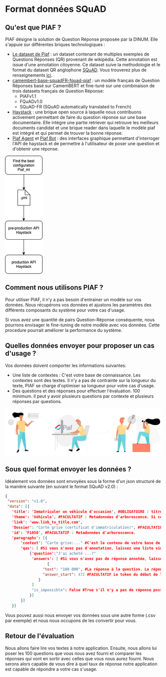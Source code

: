 # Format données SQuAD

## Qu'est que PIAF ? 
PIAF désigne la solution de Question Réponse proposée par la DINUM. Elle s'appuie sur différentes briques technologiques : 

* [Le dataset de Piaf](https://www.data.gouv.fr/fr/datasets/piaf-le-dataset-francophone-de-questions-reponses/) : un dataset contenant de multiples exemples de Questions Réponses (QR) provenant de wikipédia. Cette annotation est issue d'une annotation citoyenne. Ce dataset suive la methodologie et le format du dataset QR anglophone [SQuAD](https://rajpurkar.github.io/SQuAD-explorer/). Vous trouverez plus de renseignements [ici](https://piaf.etalab.studio/).
* [camembert-base-squadFR-fquad-piaf](https://huggingface.co/etalab-ia/camembert-base-squadFR-fquad-piaf) : un modèle français de Question Réponses basé sur CamemBERT et fine-tuné sur une combinaison de trois datasets français de Question Réponse:
    * PIAFv1.1
    * FQuADv1.0
    * SQuAD-FR (SQuAD automatically translated to French)
* [Haystack](https://github.com/deepset-ai/haystack) : une brique open source à laquelle nous contribuons activement permettant de faire du question réponse sur une base documentaire. Elle intègre une partie retriever qui retrouve les meilleurs documents candidat et une brique reader dans laquelle le modèle piaf est intégré et qui permet de trouver la bonne réponse. 
* [Piaf Agent](https://piaf.datascience.etalab.studio/piafagent/) et [Piaf Bot](https://piafbot.chatbot.fabnum.fr/) : des interfaces graphique permettant d'interroger l'API de haystack et de permettre à l'utilisateur de poser une question et d'obtenir une réponse. 

![architecture](../../assets/piaf/archi_piaf.png)

## Comment nous utilisons PIAF ? 
Pour utiliser PIAF, il n'y a pas besoin d'entrainer un modèle sur vos données. Nous récupérons vos données et ajustons les paramètres des différents composants du système pour votre cas d'usage. 

Si vous avez une quantité de pairs Question-Réponse conséquente, nous pourrons envisager le fine-tuning de notre modèle avec vos données. Cette procedure pourrait améliorer la performance du système.

## Quelles données envoyer pour proposer un cas d'usage ? 
Vos données doivent comporter les informations suivantes: 
- Une liste de contextes : C'est votre base de connaissance. Les contextes sont des textes. Il n'y a pas de contrainte sur la longueur du texte, PIAF se charge d'optimiser sa longueur pour votre cas d'usage.  
- Des questions et des réponses pour effectuer l'évaluation. 100 minimum. Il peut y avoir plusieurs questions par contexte et plusieurs réponses par questions.  

![schema](../../assets/piaf/work_with_piaf_onboarding.png)

## Sous quel format envoyer les données ? 
 Idéalement vos données sont envoyées sous la forme d'un json structuré de la manière suivante (en suivant le format SQuAD v2.0) :
 ```json
 {
  "version": "v1.0",
  "data": [{
    'title': 'Immatriculer un véhicule d'occasion', #OBLIGATOIRE : titre de votre chapitre (un chapitre peut contenir plusieurs contextes)
    'theme': 'Véhicule', #FACULTATIF : Metadonnées d'arborescence. Si ces données sont disponibles, elles peuvent améliorer les performances de PIAF en permettant à l'utilisateur de restreindre le champ de sa demande 
    'link': 'www.link_to_title.com',
    'Dossier': "Carte grise (certificat d'immatriculation)", #FACULTATIF : Metadonnées d'arborescence. #FACULTATIF : Metadonnées d'arborescence.
    'id': 'F1050', #FACULTATIF : Metadonnées d'arborescence.
    'paragraphs': [{
        'context': "Carte grise:..." #C'est le contenu de votre base de connaissance 
        'qas': [ #Si vous n'avez pas d'annotation, laissez une liste vide
            {'question':"J'ai acheté ...?"
             'answers': [ #Si vous n'avez pas de réponse annotée, laissez une liste vide
                    {
                  "text": "100 000", #La réponse à la question. La réponse se trouve dans le context. C'est un ensemble de mots continu 
                  "answer_start": 472 #FACULTATIF Le token du début de la réponse. 
                }
             ]
             "is_impossible": False #True s'il n'y a pas de réponse possible, ou pas de réponse annoté. False dans les autres cas. 
            }]
        }]
    }]
 ```
 
Vous pouvez aussi nous envoyer vos données sous une autre forme (.csv par exemple) et nous nous occupons de les convertir pour vous. 

## Retour de l'évaluation
Nous allons faire lire vos textes à notre application. Ensuite, nous allons lui poser les 100 questions que vous nous avez fourni et comparer les réponses qui vont en sortir avec celles que vous nous aurez fourni. Nous serons alors capable de vous dire à quel taux de réponse notre application est capable de répondre a votre cas s'usage.
